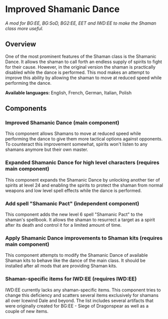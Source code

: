 # Improved Shamanic Dance
*A mod for BG:EE, BG:SoD, BG2:EE, EET and IWD:EE to make the Shaman class more useful.*

## Overview
One of the most prominent features of the Shaman class is the Shamanic Dance. It allows the shaman to call forth an endless supply of spirits to fight for their cause. However, in the original version the shaman is practically disabled while the dance is performed. This mod makes an attempt to improve this ability by allowing the shaman to move at reduced speed while performing the dance.

**Available languages:** English, French, German, Italian, Polish


## Components

### Improved Shamanic Dance (main component)

This component allows Shamans to move at reduced speed while performing the dance to give them more tactical options against opponents. To counteract this improvement somewhat, spirits won't listen to any shamans anymore but their own master.


### Expanded Shamanic Dance for high level characters (requires main component)

This component expands the Shamanic Dance by unlocking another tier of spirits at level 24 and enabling the spirits to protect the shaman from normal weapons and low level spell effects while the dance is performed.


### Add spell "Shamanic Pact" (independent component)

This component adds the new level 6 spell "Shamanic Pact" to the shaman's spellbook. It allows the shaman to resurrect a target as a spirit after its death and control it for a limited amount of time.


### Apply Shamanic Dance improvements to Shaman kits (requires main component)

This component attempts to modify the Shamanic Dance of available Shaman kits to behave like the dance of the main class. It should be installed after all mods that are providing Shaman kits.


### Shaman-specific items for IWD:EE (requires IWD:EE)

IWD:EE currently lacks any shaman-specific items. This component tries to change this deficiency and scatters several items exclusively for shamans all over Icewind Dale and beyond. The list includes several artifacts that were originally created for BG:EE - Siege of Dragonspear as well as a couple of new items.
